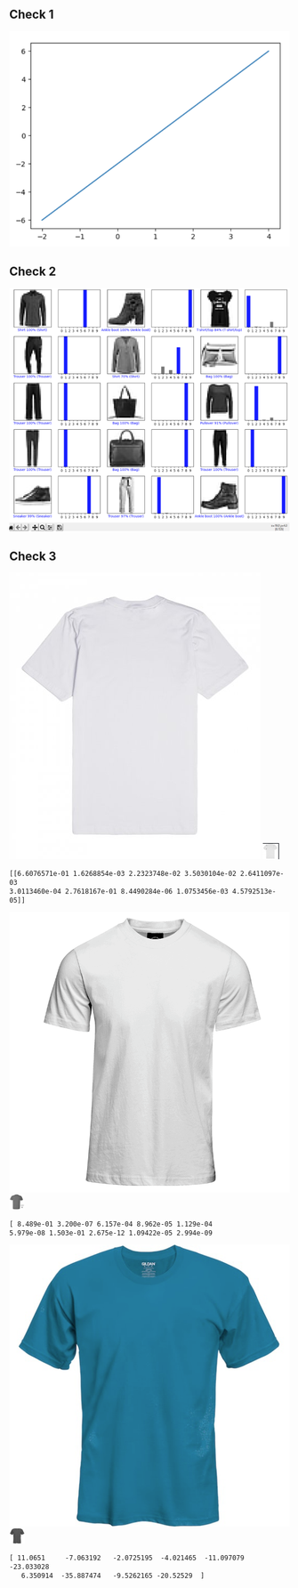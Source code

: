 ## Check 1
![](https://github.com/niclee500/oss-repo-template/blob/master/labs/lab-10/lab10check1.png)
## Check 2
![](https://github.com/niclee500/oss-repo-template/blob/master/labs/lab-10/lab10check2.png)
## Check 3
![](https://github.com/niclee500/oss-repo-template/blob/master/labs/lab-10/lab10check3p1.png)
![](https://github.com/niclee500/oss-repo-template/blob/master/labs/lab-10/lab10check3p2.png)
```
[[6.6076571e-01 1.6268854e-03 2.2323748e-02 3.5030104e-02 2.6411097e-03
3.0113460e-04 2.7618167e-01 8.4490284e-06 1.0753456e-03 4.5792513e-05]]
```
![](https://github.com/niclee500/oss-repo-template/blob/master/labs/lab-10/C1005_T_Shirt_Front_A_800.png)
![](https://github.com/niclee500/oss-repo-template/blob/master/labs/lab-10/lab10chcek3p4.png)
```
[ 8.489e-01 3.200e-07 6.157e-04 8.962e-05 1.129e-04
5.979e-08 1.503e-01 2.675e-12 1.09422e-05 2.994e-09
```
![](https://github.com/niclee500/oss-repo-template/blob/master/labs/lab-10/lab10check3p5.png)
![](https://github.com/niclee500/oss-repo-template/blob/master/labs/lab-10/lab10check3p6.png)
```
[ 11.0651     -7.063192   -2.0725195  -4.021465  -11.097079  -23.033028
   6.350914  -35.887474   -9.5262165 -20.52529  ]
```
